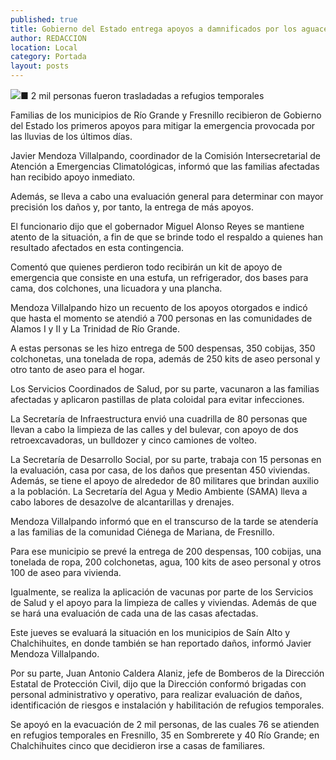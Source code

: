```yaml
---
published: true
title: Gobierno del Estado entrega apoyos a damnificados por los aguaceros
author: REDACCION
location: Local
category: Portada
layout: posts
---
```


![](http://i.imgur.com/Y3ewwAum.jpg)■ 2 mil personas fueron trasladadas a refugios temporales

Familias de los municipios de Río Grande y Fresnillo recibieron de Gobierno del Estado los primeros apoyos para mitigar la emergencia provocada por las lluvias de los últimos días.

Javier Mendoza Villalpando, coordinador de la Comisión Intersecretarial de Atención a Emergencias Climatológicas, informó que las familias afectadas han recibido apoyo inmediato.

Además, se lleva a cabo una evaluación general para determinar con mayor precisión los daños y, por tanto, la entrega de más apoyos.

El funcionario dijo que el gobernador Miguel Alonso Reyes se mantiene atento de la situación, a fin de que se brinde todo el respaldo a quienes han resultado afectados en esta contingencia.

Comentó que quienes perdieron todo recibirán un kit de apoyo de emergencia que consiste en una estufa, un refrigerador, dos bases para cama, dos colchones, una licuadora y una plancha.

Mendoza Villalpando hizo un recuento de los apoyos otorgados e indicó que hasta el momento se atendió a 700 personas en las comunidades de Alamos I y II y La Trinidad de Río Grande.

A estas personas se les hizo entrega de 500 despensas, 350 cobijas, 350 colchonetas, una tonelada de ropa, además de 250 kits de aseo personal y otro tanto de aseo para el hogar.

Los Servicios Coordinados de Salud, por su parte, vacunaron a las familias afectadas y aplicaron pastillas de plata coloidal para evitar infecciones.

La Secretaría de Infraestructura envió una cuadrilla de 80 personas que llevan a cabo la limpieza de las calles y del bulevar, con apoyo de dos retroexcavadoras, un bulldozer y cinco camiones de volteo.

La Secretaría de Desarrollo Social, por su parte, trabaja con 15 personas en la evaluación, casa por casa, de los daños que presentan 450 viviendas. Además, se tiene el apoyo de alrededor de 80 militares que brindan auxilio a la población.
La Secretaría del Agua y Medio Ambiente (SAMA) lleva a cabo labores de desazolve de alcantarillas y drenajes.

Mendoza Villalpando informó que en el transcurso de la tarde se atendería a las familias de la comunidad Ciénega de Mariana, de Fresnillo.

Para ese municipio se prevé la entrega de 200 despensas, 100 cobijas, una tonelada de ropa, 200 colchonetas, agua, 100 kits de aseo personal y otros 100 de aseo para vivienda.

Igualmente, se realiza la aplicación de vacunas por parte de los Servicios de Salud y el apoyo para la limpieza de calles y viviendas. Además de que se hará una evaluación de cada una de las casas afectadas.

Este jueves se evaluará la situación en los municipios de Saín Alto y Chalchihuites, en donde también se han reportado daños, informó Javier Mendoza Villalpando.

Por su parte, Juan Antonio Caldera Alaniz, jefe de Bomberos de la Dirección Estatal de Protección Civil, dijo que la Dirección conformó brigadas con personal administrativo y operativo, para realizar evaluación de daños, identificación de riesgos e instalación y habilitación de refugios temporales.

Se apoyó en la evacuación de 2 mil personas, de las cuales 76 se atienden en refugios temporales en Fresnillo, 35 en Sombrerete y 40 Río Grande; en Chalchihuites cinco que decidieron irse a casas de familiares.

